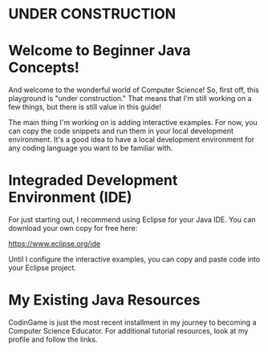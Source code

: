 # UNDER CONSTRUCTION

# Welcome to Beginner Java Concepts!

And welcome to the wonderful world of Computer Science! So, first off, this playground is "under construction." That means that I'm still working on a few 
things, but there is still value in this guide! 

The main thing I'm working on is adding interactive examples. For now, you can copy the code snippets and run them in your local development environment.
It's a good idea to have a local development environment for any coding language you want to be familiar with. 

# Integraded Development Environment (IDE)

For just starting out, I recommend using Eclipse for your Java IDE. You can download your own copy for free here:

https://www.eclipse.org/ide

Until I configure the interactive examples, you can copy and paste code into your Eclipse project. 

# My Existing Java Resources

CodinGame is just the most recent installment in my journey to becoming a Computer Science Educator. For additional tutorial resources, look at my profile and
follow the links. 

